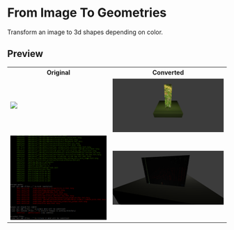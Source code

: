 # From Image To Geometries

Transform an image to 3d shapes depending on color. 

## Preview

<table>
  <tr>
    <th>
      Original
    </th>
    <th>
      Converted
    </th>
  </tr>
  <tr>
    <td>
      <img src="original-1.png" />
    </td>
    <td>
      <img src="preview-1.png" />
    </td>
  </tr>
  
  <tr>
    <td>
      <img src="original-2.png" />
    </td>
    <td>
      <img src="preview-2.png" />
    </td>
  </tr>
</table>



